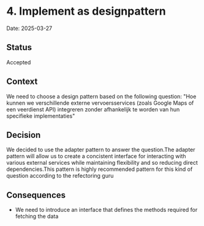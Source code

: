 # 4. Implement as designpattern

Date: 2025-03-27

## Status

Accepted

## Context

We need to choose a design pattern based on the following question: "Hoe kunnen we verschillende externe vervoersservices (zoals Google Maps of een veerdienst API) integreren zonder afhankelijk te worden van hun specifieke implementaties"

## Decision

We decided to use the adapter pattern to answer the question.The adapter pattern will allow us to create a concistent interface for interacting with various external services while maintaining flexibility and so reducing direct dependencies.This pattern is highly recommended  pattern for this kind of question according to the refectoring guru 

## Consequences
 * We need to introduce an interface that defines the methods required for fetching the data

